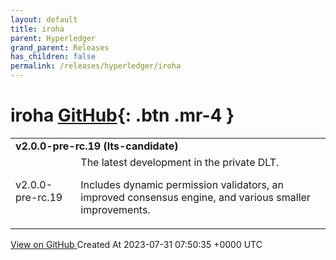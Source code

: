 ```yaml
---
layout: default
title: iroha
parent: Hyperledger
grand_parent: Releases
has_children: false
permalink: /releases/hyperledger/iroha
---
```


# iroha <span class="fs-3 right-align">[GitHub](https://github.com/hyperledger/iroha){: .btn .mr-4 }</span>


<div>
    <table>
        <tr>
            <td colspan="2">
                <b>
                    v2.0.0-pre-rc.19 (lts-candidate)
                </b>
            </td>
        </tr>
        <tr>
            <td>
                <span class="chip">
                    v2.0.0-pre-rc.19
                </span>
            </td>
            <td>
                The latest development in the private DLT. 

Includes dynamic permission validators, an improved consensus engine, and various smaller improvements. 
            </td>
        </tr>
    </table>
    <a href="https://github.com/hyperledger/iroha/releases/tag/v2.0.0-pre-rc.19" class=".btn">
        View on GitHub
    </a>
    <span class="right-align">
        Created At 2023-07-31 07:50:35 +0000 UTC
    </span>
</div>


